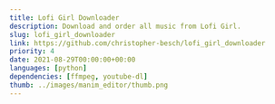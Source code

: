```yaml
---
title: Lofi Girl Downloader
description: Download and order all music from Lofi Girl.
slug: lofi_girl_downloader
link: https://github.com/christopher-besch/lofi_girl_downloader
priority: 4
date: 2021-08-29T00:00:00+00:00
languages: [python]
dependencies: [ffmpeg, youtube-dl]
thumb: ../images/manim_editor/thumb.png
---
```


